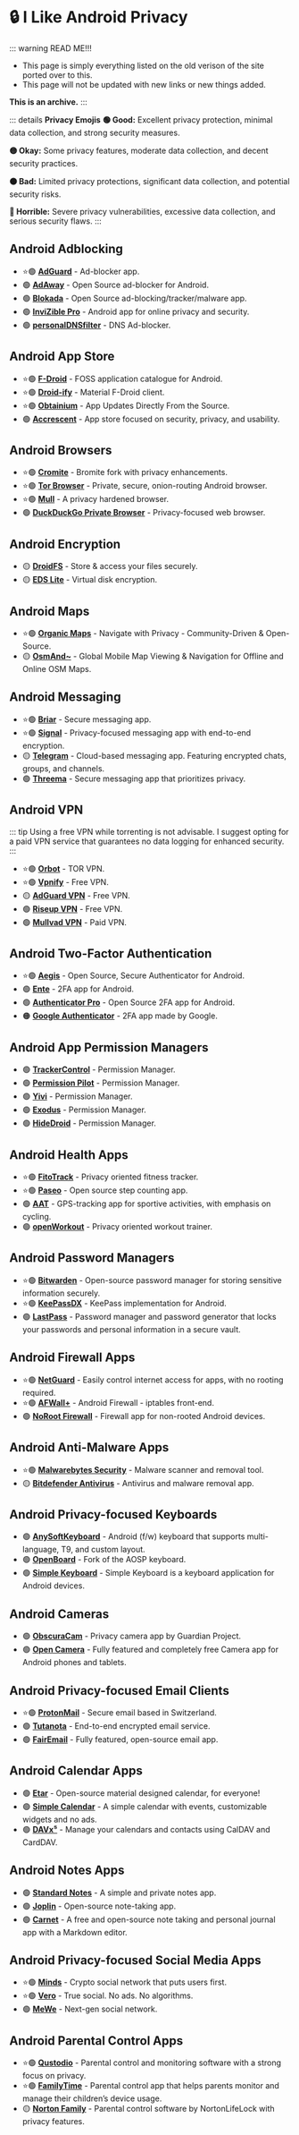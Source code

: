 # 🔒 I Like Android Privacy

::: warning READ ME!!!

* This page is simply everything listed on the old verison of the site ported over to this.
* This page will not be updated with new links or new things added.

**This is an archive.**
:::

::: details **Privacy Emojis**
**🟢 Good:** Excellent privacy protection, minimal data collection, and strong security measures.

**🟡 Okay:** Some privacy features, moderate data collection, and decent security practices.

**🟠 Bad:** Limited privacy protections, significant data collection, and potential security risks.

**🔴 Horrible:** Severe privacy vulnerabilities, excessive data collection, and serious security flaws.
:::

## Android Adblocking

* ⭐🟢 [**AdGuard**](https://adguard.com/en/adguard-android/overview.html) - Ad-blocker app.
* 🟢 [**AdAway**](https://adaway.org/) - Open Source ad-blocker for Android.
* 🟢 [**Blokada**](https://blokada.org/) - Open Source ad-blocking/tracker/malware app.
* 🟢 [**InviZible Pro**](https://github.com/Gedsh/InviZible) - Android app for online privacy and security.
* 🟢 [**personalDNSfilter**](https://blokada.org/) - DNS Ad-blocker.

## Android App Store

* ⭐🟢 [**F-Droid**](https://f-droid.org/) - FOSS application catalogue for Android.
* ⭐🟢 [**Droid-ify**](https://github.com/Droid-ify/client) - Material F-Droid client.
* ⭐🟢 [**Obtainium**](https://github.com/ImranR98/Obtainium) - App Updates Directly From the Source.
* 🟢 [**Accrescent**](https://accrescent.app/) - App store focused on security, privacy, and usability.

## Android Browsers

* ⭐🟢 [**Cromite**](https://github.com/uazo/cromite) - Bromite fork with privacy enhancements.
* ⭐🟢 [**Tor Browser**](https://tb-manual.torproject.org/mobile-tor/) - Private, secure, onion-routing Android browser.
* ⭐🟢 [**Mull**](https://gitlab.com/divested-mobile/mull-fenix) - A privacy hardened browser.
* 🟢 [**DuckDuckGo Private Browser**](https://duckduckgo.com/app) - Privacy-focused web browser.

## Android Encryption

* 🟡 [**DroidFS**](https://f-droid.org/packages/sushi.hardcore.droidfs/) - Store & access your files securely.
* 🟡 [**EDS Lite**](https://f-droid.org/packages/com.sovworks.edslite/) - Virtual disk encryption.

## Android Maps

* ⭐🟢 [**Organic Maps**](https://f-droid.org/packages/app.organicmaps/) - Navigate with Privacy - Community-Driven & Open-Source.
* 🟡 [**OsmAnd~**](https://f-droid.org/packages/net.osmand.plus/) - Global Mobile Map Viewing & Navigation for Offline and Online OSM Maps.

## Android Messaging

* ⭐🟢 [**Briar**](https://briarproject.org/) - Secure messaging app.
* ⭐🟢 [**Signal**](https://signal.org/android/) - Privacy-focused messaging app with end-to-end encryption.
* 🟡 [**Telegram**](https://telegram.org/) - Cloud-based messaging app. Featuring encrypted chats, groups, and channels.
* 🟢 [**Threema**](https://threema.ch/en/) - Secure messaging app that prioritizes privacy.

## Android VPN
::: tip Using a free VPN while torrenting is not advisable. I suggest opting for a paid VPN service that guarantees no data logging for enhanced security.
:::

* ⭐🟢 [**Orbot**](https://orbot.app/en/) - TOR VPN.
* ⭐🟢 [**Vpnify**](https://vpnifyapp.com/) - Free VPN.
* 🟡 [**AdGuard VPN**](https://vpnifyapp.com/) - Free VPN.
* 🟢 [**Riseup VPN**](https://f-droid.org/en/packages/se.leap.riseupvpn/) - Free VPN.
* 🟢 [**Mullvad VPN**](https://f-droid.org/packages/net.mullvad.mullvadvpn/) - Paid VPN.

## Android Two-Factor Authentication

* ⭐🟢 [**Aegis**](https://getaegis.app/) - Open Source, Secure Authenticator for Android.
* 🟢 [**Ente**](https://github.com/ente-io/auth/) - 2FA app for Android.
* 🟢 [**Authenticator Pro**](https://github.com/jamie-mh/AuthenticatorPro) - Open Source 2FA app for Android.
* 🟠 [**Google Authenticator**](https://play.google.com/store/apps/details?id=com.google.android.apps.authenticator2&hl=en&gl=US) - 2FA app made by Google.

## Android App Permission Managers

* 🟢 [**TrackerControl**](https://trackercontrol.org/) - Permission Manager.
* 🟢 [**Permission Pilot**](https://github.com/d4rken-org/permission-pilot) - Permission Manager.
* 🟢 [**Yivi**](https://github.com/privacybydesign/irmamobile) - Permission Manager.
* 🟢 [**Exodus**](https://reports.exodus-privacy.eu.org/en/) - Permission Manager.
* 🟢 [**HideDroid**](https://github.com/Mobile-IoT-Security-Lab/HideDroid) - Permission Manager.

## Android Health Apps

* ⭐🟢 [**FitoTrack**](https://f-droid.org/packages/de.tadris.fitness) - Privacy oriented fitness tracker.
* ⭐🟢 [**Paseo**](https://f-droid.org/packages/ca.chancehorizon.paseo/) - Open source step counting app.
* 🟢 [**AAT**](https://f-droid.org/packages/ch.bailu.aat) - GPS-tracking app for sportive activities, with emphasis on cycling.
* 🟢 [**openWorkout**](https://f-droid.org/packages/com.health.openworkout/) - Privacy oriented workout trainer.

## Android Password Managers

* ⭐🟢 [**Bitwarden**](https://bitwarden.com/) - Open-source password manager for storing sensitive information securely.
* ⭐🟢 [**KeePassDX**](https://www.keepassdx.com/) - KeePass implementation for Android.
* 🟢 [**LastPass**](https://www.lastpass.com/) - Password manager and password generator that locks your passwords and personal information in a secure vault.

## Android Firewall Apps

* ⭐🟢 [**NetGuard**](https://github.com/M66B/NetGuard) - Easily control internet access for apps, with no rooting required.
* ⭐🟢 [**AFWall+**](https://github.com/ukanth/afwall) - Android Firewall - iptables front-end.
* 🟢 [**NoRoot Firewall**](https://play.google.com/store/apps/details?id=app.greyshirts.firewall) - Firewall app for non-rooted Android devices.

## Android Anti-Malware Apps

* ⭐🟢 [**Malwarebytes Security**](https://www.malwarebytes.com/mobile/) - Malware scanner and removal tool.
* 🟡 [**Bitdefender Antivirus**](https://www.bitdefender.com/) - Antivirus and malware removal app.

## Android Privacy-focused Keyboards

* 🟢 [**AnySoftKeyboard**](https://anysoftkeyboard.github.io/) - Android (f/w) keyboard that supports multi-language, T9, and custom layout.
* 🟢 [**OpenBoard**](https://github.com/dslul/openboard) - Fork of the AOSP keyboard.
* 🟢 [**Simple Keyboard**](https://github.com/rkkr/simple-keyboard) - Simple Keyboard is a keyboard application for Android devices.

## Android Cameras

* 🟢 [**ObscuraCam**](https://guardianproject.info/apps/obscuracam/) - Privacy camera app by Guardian Project.
* 🟢 [**Open Camera**](https://opencamera.org.uk/) - Fully featured and completely free Camera app for Android phones and tablets.

## Android Privacy-focused Email Clients

* ⭐🟢 [**ProtonMail**](https://protonmail.com/) - Secure email based in Switzerland.
* 🟢 [**Tutanota**](https://tutanota.com/) - End-to-end encrypted email service.
* 🟢 [**FairEmail**](https://email.faircode.eu/) - Fully featured, open-source email app.

## Android Calendar Apps

* 🟢 [**Etar**](https://github.com/Etar-Group/Etar-Calendar) - Open-source material designed calendar, for everyone!
* 🟢 [**Simple Calendar**](https://github.com/SimpleMobileTools/Simple-Calendar) - A simple calendar with events, customizable widgets and no ads.
* 🟢 [**DAVx⁵**](https://www.davx5.com/) - Manage your calendars and contacts using CalDAV and CardDAV.

## Android Notes Apps

* 🟢 [**Standard Notes**](https://standardnotes.org/) - A simple and private notes app.
* 🟢 [**Joplin**](https://joplinapp.org/) - Open-source note-taking app.
* 🟢 [**Carnet**](https://getcarnet.app/) - A free and open-source note taking and personal journal app with a Markdown editor.

## Android Privacy-focused Social Media Apps

* ⭐🟢 [**Minds**](https://www.minds.com/) - Crypto social network that puts users first.
* ⭐🟢 [**Vero**](https://www.vero.co/) - True social. No ads. No algorithms.
* 🟢 [**MeWe**](https://mewe.com/) - Next-gen social network.

## Android Parental Control Apps

* ⭐🟢 [**Qustodio**](https://www.qustodio.com/) - Parental control and monitoring software with a strong focus on privacy.
* ⭐🟢 [**FamilyTime**](https://familytime.io/) - Parental control app that helps parents monitor and manage their children’s device usage.
* 🟡 [**Norton Family**](https://family.norton.com/) - Parental control software by NortonLifeLock with privacy features.
